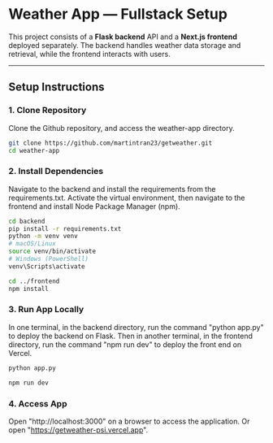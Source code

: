 # Weather App — Fullstack Setup

This project consists of a **Flask backend** API and a **Next.js frontend** deployed separately. The backend handles weather data storage and retrieval, while the frontend interacts with users.

---

## Setup Instructions

### 1. Clone Repository
Clone the Github repository, and access the weather-app directory.

```bash
git clone https://github.com/martintran23/getweather.git
cd weather-app
```

### 2. Install Dependencies
Navigate to the backend and install the requirements from the requirements.txt. Activate the virtual environment, then navigate to the frontend and install Node Package Manager (npm).

```bash
cd backend
pip install -r requirements.txt
python -m venv venv
# macOS/Linux
source venv/bin/activate
# Windows (PowerShell)
venv\Scripts\activate

cd ../frontend
npm install
```


###  3. Run App Locally
In one terminal, in the backend directory, run the command "python app.py" to deploy the backend on Flask. Then in another terminal, in the frontend directory, run the command "npm run dev" to deploy the front end on Vercel.

```bash
python app.py

npm run dev
```

### 4. Access App
Open "http://localhost:3000" on a browser to access the application.
Or open "https://getweather-psi.vercel.app".
